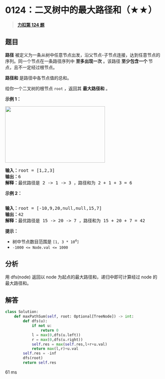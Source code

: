 # 0124：二叉树中的最大路径和（★★）


> <u>**[力扣第 124 题](https://leetcode.cn/problems/binary-tree-maximum-path-sum/)**</u>

## 题目

<p><strong>路径</strong> 被定义为一条从树中任意节点出发，沿父节点-子节点连接，达到任意节点的序列。同一个节点在一条路径序列中 <strong>至多出现一次</strong> 。该路径<strong> 至少包含一个 </strong>节点，且不一定经过根节点。</p>

<p><strong>路径和</strong> 是路径中各节点值的总和。</p>

<p>给你一个二叉树的根节点 <code>root</code> ，返回其 <strong>最大路径和</strong> 。</p>



<p><strong>示例 1：</strong></p>
<img alt="" src="https://assets.leetcode.com/uploads/2020/10/13/exx1.jpg" style="width: 322px; height: 182px;" />
<pre>
<strong>输入：</strong>root = [1,2,3]
<strong>输出：</strong>6
<strong>解释：</strong>最优路径是 2 -> 1 -> 3 ，路径和为 2 + 1 + 3 = 6</pre>

<p><strong>示例 2：</strong></p>
<img alt="" src="https://assets.leetcode.com/uploads/2020/10/13/exx2.jpg" />
<pre>
<strong>输入：</strong>root = [-10,9,20,null,null,15,7]
<strong>输出：</strong>42
<strong>解释：</strong>最优路径是 15 -> 20 -> 7 ，路径和为 15 + 20 + 7 = 42
</pre>



<p><strong>提示：</strong></p>

<ul>
<li>树中节点数目范围是 <code>[1, 3 * 10<sup>4</sup>]</code></li>
<li><code>-1000 <= Node.val <= 1000</code></li>
</ul>


## 分析

用 dfs(node) 返回以 node 为起点的最大路径和，递归中即可计算经过 node 的最大路径和。

## 解答

```python
class Solution:
    def maxPathSum(self, root: Optional[TreeNode]) -> int:
        def dfs(u):
            if not u:
                return 0
            l = max(0,dfs(u.left))
            r = max(0,dfs(u.right))
            self.res = max(self.res,l+r+u.val)
            return max(l,r)+u.val
        self.res = -inf
        dfs(root)
        return self.res
```
61 ms




